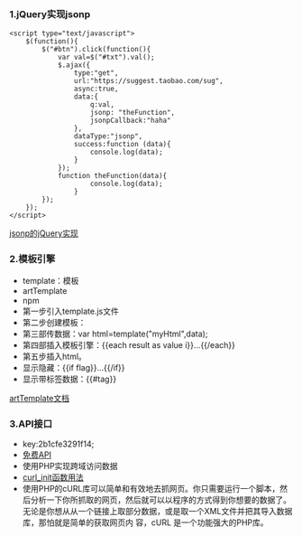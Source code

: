 ### 1.jQuery实现jsonp
```
<script type="text/javascript">
	$(function(){
		$("#btn").click(function(){
			var val=$("#txt").val();
			$.ajax({
				type:"get",
				url:"https://suggest.taobao.com/sug",
				async:true,
				data:{
					q:val,
					jsonp: "theFunction",
					jsonpCallback:"haha"
				},
				dataType:"jsonp",
				success:function (data){
					console.log(data);
				}
			});
			function theFunction(data){
					console.log(data);
				}
		});
	});
</script>
```
[jsonp的jQuery实现](https://www.cnblogs.com/chiangchou/p/jsonp.html)
### 2.模板引擎
- template：模板
- artTemplate
- npm
- 第一步引入template.js文件
- 第二步创建模板：<script type="text/html" id="myHtml"></script>
- 第三部传数据：var html=template("myHtml",data);
- 第四部插入模板引擎：{{each result as value i}}...{{/each}}
- 第五步插入html。
- 显示隐藏：{{if flag}}...{{/if}}
- 显示带标签数据：{{#tag}}

[artTemplate文档](https://aui.github.io/art-template/zh-cn/docs/)

### 3.API接口
- key:2b1cfe3291f14;
- [免费API](http://www.mob.com/product/api)
- 使用PHP实现跨域访问数据
- [curl_init函数用法](https://www.cnblogs.com/bwteacher/p/5685086.html)
- 使用PHP的cURL库可以简单和有效地去抓网页。你只需要运行一个脚本，然后分析一下你所抓取的网页，然后就可以以程序的方式得到你想要的数据了。无论是你想从从一个链接上取部分数据，或是取一个XML文件并把其导入数据库，那怕就是简单的获取网页内 容，cURL 是一个功能强大的PHP库。